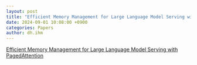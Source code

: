 ```yaml
---
layout: post
title: "Efficient Memory Management for Large Language Model Serving with PagedAttention"
date: 2024-09-01 10:08:00 +0900
categories: Papers
author: dh.ihm
---
```



[Efficient Memory Management for Large Language Model Serving with PagedAttention](https://arxiv.org/abs/2309.06180)
